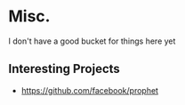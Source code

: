 # Misc.

I don't have a good bucket for things here yet

## Interesting Projects
- https://github.com/facebook/prophet
